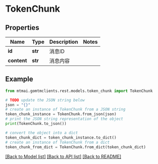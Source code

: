 # TokenChunk


## Properties

Name | Type | Description | Notes
------------ | ------------- | ------------- | -------------
**id** | **str** | 消息ID | 
**content** | **str** | 消息内容 | 

## Example

```python
from mtmai.gomtmclients.rest.models.token_chunk import TokenChunk

# TODO update the JSON string below
json = "{}"
# create an instance of TokenChunk from a JSON string
token_chunk_instance = TokenChunk.from_json(json)
# print the JSON string representation of the object
print(TokenChunk.to_json())

# convert the object into a dict
token_chunk_dict = token_chunk_instance.to_dict()
# create an instance of TokenChunk from a dict
token_chunk_from_dict = TokenChunk.from_dict(token_chunk_dict)
```
[[Back to Model list]](../README.md#documentation-for-models) [[Back to API list]](../README.md#documentation-for-api-endpoints) [[Back to README]](../README.md)


